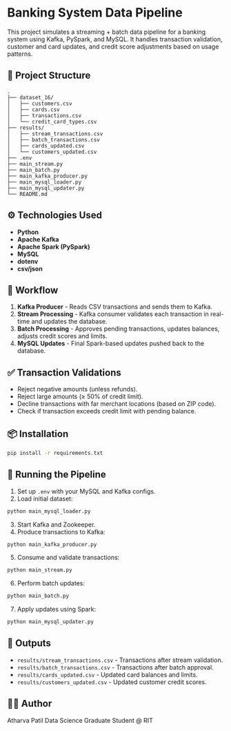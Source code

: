 
# Banking System Data Pipeline

This project simulates a streaming + batch data pipeline for a banking system using Kafka, PySpark, and MySQL. It handles transaction validation, customer and card updates, and credit score adjustments based on usage patterns.

## 📁 Project Structure

```
.
├── dataset_16/
│   ├── customers.csv
│   ├── cards.csv
│   ├── transactions.csv
│   └── credit_card_types.csv
├── results/
│   ├── stream_transactions.csv
│   ├── batch_transactions.csv
│   ├── cards_updated.csv
│   └── customers_updated.csv
├── .env
├── main_stream.py
├── main_batch.py
├── main_kafka_producer.py
├── main_mysql_loader.py
├── main_mysql_updater.py
└── README.md
```

## ⚙️ Technologies Used

- **Python**
- **Apache Kafka**
- **Apache Spark (PySpark)**
- **MySQL**
- **dotenv**
- **csv/json**

## 🔄 Workflow

1. **Kafka Producer** - Reads CSV transactions and sends them to Kafka.
2. **Stream Processing** - Kafka consumer validates each transaction in real-time and updates the database.
3. **Batch Processing** - Approves pending transactions, updates balances, adjusts credit scores and limits.
4. **MySQL Updates** - Final Spark-based updates pushed back to the database.

## ✅ Transaction Validations

- Reject negative amounts (unless refunds).
- Reject large amounts (≥ 50% of credit limit).
- Decline transactions with far merchant locations (based on ZIP code).
- Check if transaction exceeds credit limit with pending balance.

## 📦 Installation

```bash
pip install -r requirements.txt
```

## 🧪 Running the Pipeline

1. Set up `.env` with your MySQL and Kafka configs.
2. Load initial dataset:

```bash
python main_mysql_loader.py
```

3. Start Kafka and Zookeeper.
4. Produce transactions to Kafka:

```bash
python main_kafka_producer.py
```

5. Consume and validate transactions:

```bash
python main_stream.py
```

6. Perform batch updates:

```bash
python main_batch.py
```

7. Apply updates using Spark:

```bash
python main_mysql_updater.py
```

## 📁 Outputs

- `results/stream_transactions.csv` - Transactions after stream validation.
- `results/batch_transactions.csv` - Transactions after batch approval.
- `results/cards_updated.csv` - Updated card balances and limits.
- `results/customers_updated.csv` - Updated customer credit scores.

## 👨‍💻 Author

Atharva Patil
Data Science Graduate Student @ RIT
